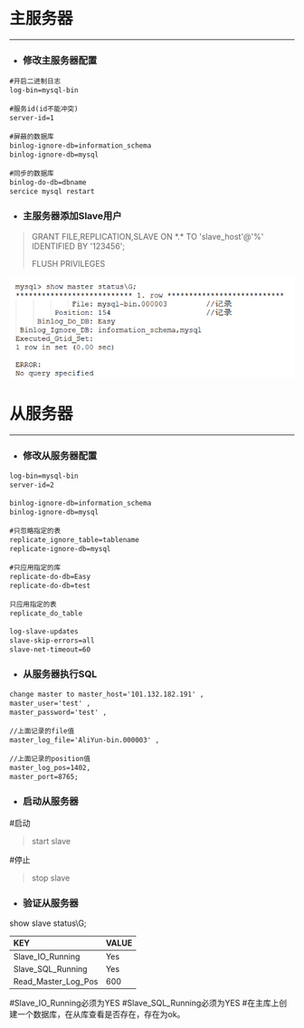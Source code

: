 # 主服务器

---

* ### 修改主服务器配置

```
#开启二进制日志
log-bin=mysql-bin    

#服务id(id不能冲突)                    
server-id=1

#屏蔽的数据库                    
binlog-ignore-db=information_schema 
binlog-ignore-db=mysql

#同步的数据库
binlog-do-db=dbname                    
sercice mysql restart
```

* ### **主服务器添加Slave用户**

> GRANT FILE,REPLICATION,SLAVE ON \*.\* TO 'slave\_host'@'%' IDENTIFIED BY '123456';
>
> FLUSH PRIVILEGES

![](/assets/import.png)

# 从服务器

---

* ### 修改从服务器配置

```
log-bin=mysql-bin
server-id=2

binlog-ignore-db=information_schema    
binlog-ignore-db=mysql

#只忽略指定的表
replicate_ignore_table=tablename    
replicate-ignore-db=mysql

#只应用指定的库
replicate-do-db=Easy             
replicate-do-db=test

只应用指定的表
replicate_do_table            

log-slave-updates
slave-skip-errors=all
slave-net-timeout=60
```

* ### 从服务器执行SQL

```
change master to master_host='101.132.182.191' , 
master_user='test' , 
master_password='test' ,

//上面记录的file值
master_log_file='AliYun-bin.000003' ,

//上面记录的position值                
master_log_pos=1402,                                
master_port=8765;
```

* ### 启动从服务器

\#启动

> start slave

\#停止

> stop slave

* ### 验证从服务器

show slave status\G;

| KEY | VALUE |
| :--- | :--- |
| Slave\_IO\_Running | Yes |
| Slave\_SQL\_Running | Yes |
| Read\_Master\_Log\_Pos | 600 |


\#Slave_IO_Running必须为YES
\#Slave\_SQL\_Running必须为YES
\#在主库上创建一个数据库，在从库查看是否存在，存在为ok。

